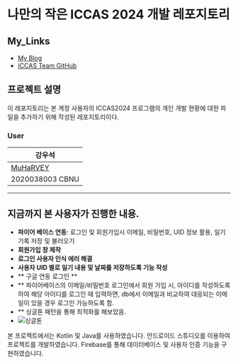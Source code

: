 # 나만의 작은 ICCAS 2024 개발 레포지토리 

## My_Links

- [My Blog](https://blog.naver.com/muharvey)
- [ICCAS Team GitHub](https://github.com/dsfaewf/ICCAS)

## 프로젝트 설명

이 레포지토리는 본 계정 사용자의 ICCAS2024 프로그램의 개인 개발 현황에 대한 파일을 추가하기 위해 작성된 레포지토리이다.

### User

| 강우석 | 
|---|
| [MuHaRVEY](https://github.com/MuHaRVEY) | 
|2020038003 CBNU|
---

## 지금까지 본 사용자가 진행한 내용.

- **파이어 베이스 연동**: 로그인 및 회원가입시 이메일, 비밀번호, UID 정보 활용, 일기 기록 저장 및 불러오기
- **회원가입 창 제작**
- **로그인 사용자 인식 에러 해결**
- **사용자 UID 별로 일기 내용 및 날짜를 저장하도록 기능 작성**
- ** 구글 연동 로그인 **
- ** 파이어베이스의 이메일/비밀번호 로그인에서 회원 가입 시, 아이디를 작성하도록 하여 해당 아이디를 로그인 때 입력하면, db에서 이메일과 비교하여 대응되는 이메일이 있을 경우 로그인 가능하도록 함.
- ** 싱글톤 패턴을 통해 최적화를 해보았음.
- ![싱글톤]([https://firebase.google.com/static/images/brand-guidelines/logo-built_black.png?hl=ko](https://img1.daumcdn.net/thumb/R1280x0/?scode=mtistory2&fname=https%3A%2F%2Fblog.kakaocdn.net%2Fdn%2Fbcx3J6%2FbtsBipDsE9Y%2FoZR5M3bhDkoJ1Co3PWKAAk%2Fimg.webp))

본 프로젝트에서는 Kotlin 및 Java를 사용하였습니다. 안드로이드 스튜디오를 이용하여 프로젝트를 개발하였습니다. Firebase를 통해 데이터베이스 및 사용자 인증 기능을 구현하였습니다.
